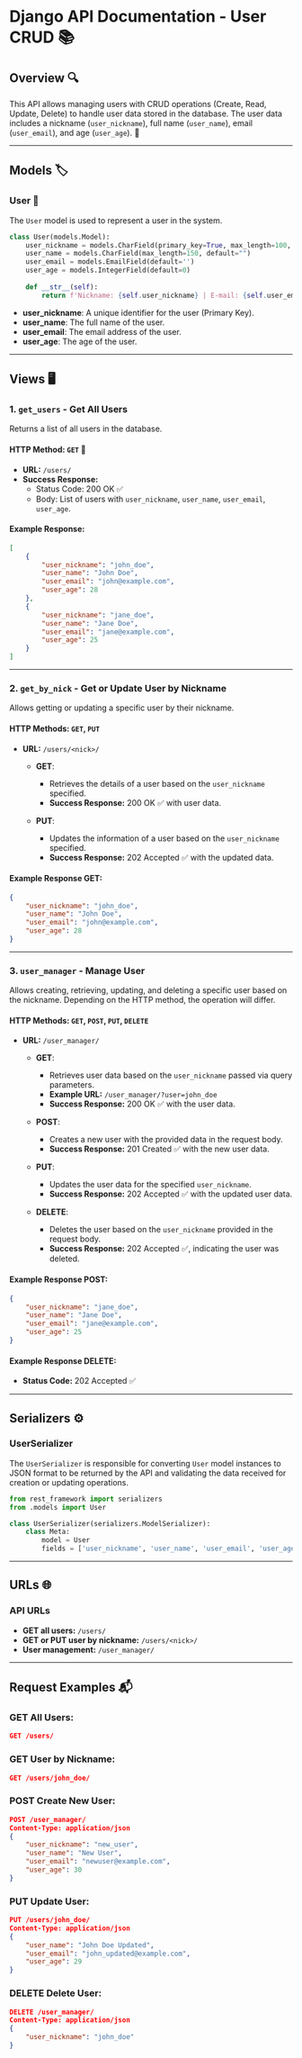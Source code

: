 # **Django API Documentation - User CRUD** 📚

## **Overview** 🔍
This API allows managing users with CRUD operations (Create, Read, Update, Delete) to handle user data stored in the database. The user data includes a nickname (`user_nickname`), full name (`user_name`), email (`user_email`), and age (`user_age`). 👤

---

## **Models** 🏷️

### **User** 👤
The `User` model is used to represent a user in the system.

```python
class User(models.Model):
    user_nickname = models.CharField(primary_key=True, max_length=100, default="")
    user_name = models.CharField(max_length=150, default="")
    user_email = models.EmailField(default='')
    user_age = models.IntegerField(default=0)
    
    def __str__(self):
        return f'Nickname: {self.user_nickname} | E-mail: {self.user_email}'
```

- **user_nickname**: A unique identifier for the user (Primary Key).
- **user_name**: The full name of the user.
- **user_email**: The email address of the user.
- **user_age**: The age of the user.

---

## **Views** 🖥️

### **1. `get_users`** - Get All Users
Returns a list of all users in the database.

#### **HTTP Method:** `GET` 📡

- **URL:** `/users/`
- **Success Response:** 
  - Status Code: 200 OK ✅
  - Body: List of users with `user_nickname`, `user_name`, `user_email`, `user_age`.

#### **Example Response:**

```json
[
    {
        "user_nickname": "john_doe",
        "user_name": "John Doe",
        "user_email": "john@example.com",
        "user_age": 28
    },
    {
        "user_nickname": "jane_doe",
        "user_name": "Jane Doe",
        "user_email": "jane@example.com",
        "user_age": 25
    }
]
```

---

### **2. `get_by_nick`** - Get or Update User by Nickname
Allows getting or updating a specific user by their nickname.

#### **HTTP Methods:** `GET`, `PUT`

- **URL:** `/users/<nick>/`
  - **GET**: 
    - Retrieves the details of a user based on the `user_nickname` specified.
    - **Success Response:** 200 OK ✅ with user data.
  
  - **PUT**: 
    - Updates the information of a user based on the `user_nickname` specified.
    - **Success Response:** 202 Accepted ✅ with the updated data.

#### **Example Response GET:**
```json
{
    "user_nickname": "john_doe",
    "user_name": "John Doe",
    "user_email": "john@example.com",
    "user_age": 28
}
```

---

### **3. `user_manager`** - Manage User
Allows creating, retrieving, updating, and deleting a specific user based on the nickname. Depending on the HTTP method, the operation will differ.

#### **HTTP Methods:** `GET`, `POST`, `PUT`, `DELETE`

- **URL:** `/user_manager/`
  - **GET**: 
    - Retrieves user data based on the `user_nickname` passed via query parameters.
    - **Example URL:** `/user_manager/?user=john_doe`
    - **Success Response:** 200 OK ✅ with the user data.

  - **POST**: 
    - Creates a new user with the provided data in the request body.
    - **Success Response:** 201 Created ✅ with the new user data.

  - **PUT**: 
    - Updates the user data for the specified `user_nickname`.
    - **Success Response:** 202 Accepted ✅ with the updated user data.

  - **DELETE**: 
    - Deletes the user based on the `user_nickname` provided in the request body.
    - **Success Response:** 202 Accepted ✅, indicating the user was deleted.

#### **Example Response POST:**
```json
{
    "user_nickname": "jane_doe",
    "user_name": "Jane Doe",
    "user_email": "jane@example.com",
    "user_age": 25
}
```

#### **Example Response DELETE:**
- **Status Code:** 202 Accepted ✅

---

## **Serializers** ⚙️

### **UserSerializer**
The `UserSerializer` is responsible for converting `User` model instances to JSON format to be returned by the API and validating the data received for creation or updating operations.

```python
from rest_framework import serializers
from .models import User

class UserSerializer(serializers.ModelSerializer):
    class Meta:
        model = User
        fields = ['user_nickname', 'user_name', 'user_email', 'user_age']
```

---

## **URLs** 🌐

### **API URLs**

- **GET all users:** `/users/`
- **GET or PUT user by nickname:** `/users/<nick>/`
- **User management:** `/user_manager/`

---

## **Request Examples** 📬

### **GET All Users:**
```json
GET /users/
```

### **GET User by Nickname:**
```json
GET /users/john_doe/
```

### **POST Create New User:**
```json
POST /user_manager/
Content-Type: application/json
{
    "user_nickname": "new_user",
    "user_name": "New User",
    "user_email": "newuser@example.com",
    "user_age": 30
}
```

### **PUT Update User:**
```json
PUT /users/john_doe/
Content-Type: application/json
{
    "user_name": "John Doe Updated",
    "user_email": "john_updated@example.com",
    "user_age": 29
}
```

### **DELETE Delete User:**
```json
DELETE /user_manager/
Content-Type: application/json
{
    "user_nickname": "john_doe"
}
```
